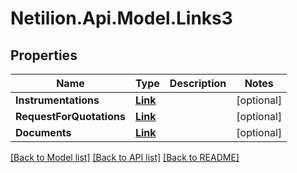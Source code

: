 # Netilion.Api.Model.Links3
## Properties

Name | Type | Description | Notes
------------ | ------------- | ------------- | -------------
**Instrumentations** | [**Link**](Link.md) |  | [optional] 
**RequestForQuotations** | [**Link**](Link.md) |  | [optional] 
**Documents** | [**Link**](Link.md) |  | [optional] 

[[Back to Model list]](../README.md#documentation-for-models) [[Back to API list]](../README.md#documentation-for-api-endpoints) [[Back to README]](../README.md)

